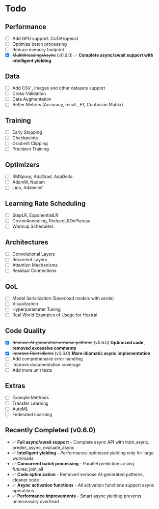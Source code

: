 # Todo

## Performance
- [ ] Add GPU support. CUDA/opencl
- [ ] Optimize batch processing
- [ ] Reduce memory footprint
- [x] ~~Multithreading/Async~~ (v0.6.0) ✅ **Complete async/await support with intelligent yielding**

## Data
- [ ] Add CSV , images and other datasets support
- [ ] Cross-Validation
- [ ] Data Augmentation
- [ ] Better Metrics (Accuracy, recall , F1, Confusion Matrix)

## Training
- [ ] Early Stopping
- [ ] Checkpoints
- [ ] Gradient Clipping
- [ ] Precision Training

## Optimizers
- [ ] RMSprop, AdaGrad, AdaDelta
- [ ] AdamW, Nadam
- [ ] Lion, Adabelief

## Learning Rate Scheduling
- [ ] StepLR, ExponentialLR
- [ ] CosineAnnealing, ReduceLROnPlateau
- [ ] Warmup Schedulers

## Architectures
- [ ] Convolutional Layers
- [ ] Recurrent Layers
- [ ] Attention Mechanisms
- [ ] Residual Connections

## QoL
- [ ] Model Serialization (Save/load models with serde)
- [ ] Visualization
- [ ] Hyperparameter Tuning
- [ ] Real World Examples of Usage for Hextral

## Code Quality
- [x] ~~Remove AI-generated verbose patterns~~ (v0.6.0)  **Optimized code, removed excessive comments**
- [x] ~~Improve Rust idioms~~ (v0.6.0) **More idiomatic async implementation**
- [ ] Add comprehensive error handling
- [ ] Improve documentation coverage
- [ ] Add more unit tests

## Extras
- [ ] Example Methods
- [ ] Transfer Learning
- [ ] AutoML
- [ ] Federated Learning

## Recently Completed (v0.6.0)
- ✅ **Full async/await support** - Complete async API with train_async, predict_async, evaluate_async
- ✅ **Intelligent yielding** - Performance-optimized yielding only for large workloads
- ✅ **Concurrent batch processing** - Parallel predictions using futures::join_all
- ✅ **Code optimization** - Removed verbose AI-generated patterns, cleaner code
- ✅ **Async activation functions** - All activation functions support async operations
- ✅ **Performance improvements** - Smart async yielding prevents unnecessary overhead
